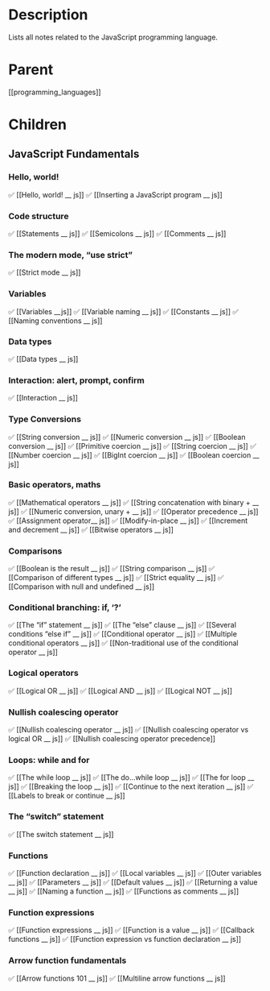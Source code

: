 # Description
Lists all notes related to the JavaScript programming language.

# Parent
[[programming_languages]]

# Children
## JavaScript Fundamentals
### Hello, world!
✅ [[Hello, world! __ js]]
✅ [[Inserting a JavaScript program __ js]]
### Code structure
✅ [[Statements __ js]]
✅ [[Semicolons __ js]]
✅ [[Comments __ js]]
### The modern mode, “use strict”
✅ [[Strict mode __ js]]
### Variables
✅ [[Variables __js]]
✅ [[Variable naming __ js]]
✅ [[Constants __ js]]
✅ [[Naming conventions __ js]]
### Data types
✅ [[Data types __ js]]
### Interaction: alert, prompt, confirm
✅ [[Interaction __ js]]
### Type Conversions
✅ [[String conversion __ js]]
✅ [[Numeric conversion __ js]]
✅ [[Boolean conversion __ js]]
✅ [[Primitive coercion __ js]]
✅ [[String coercion __ js]]
✅ [[Number coercion __ js]]
✅ [[BigInt coercion __ js]]
✅ [[Boolean coercion __ js]]
### Basic operators, maths
✅ [[Mathematical operators __ js]]
✅ [[String concatenation with binary + __ js]]
✅ [[Numeric conversion, unary + __ js]]
✅ [[Operator precedence __ js]]
✅ [[Assignment operator__ js]]
✅ [[Modify-in-place __ js]]
✅ [[Increment and decrement __ js]]
✅ [[Bitwise operators __ js]]
### Comparisons
✅ [[Boolean is the result __ js]]
✅ [[String comparison __ js]]
✅ [[Comparison of different types __ js]]
✅ [[Strict equality __ js]]
✅ [[Comparison with null and undefined __ js]]
### Conditional branching: if, ‘?’
✅ [[The “if” statement __ js]]
✅ [[The “else” clause __ js]]
✅ [[Several conditions “else if” __ js]]
✅ [[Conditional operator __ js]]
✅ [[Multiple conditional operators __ js]]
✅ [[Non-traditional use of the conditional operator __ js]]
### Logical operators
✅ [[Logical OR __ js]]
✅ [[Logical AND __ js]]
✅ [[Logical NOT __ js]]
### Nullish coalescing operator
✅ [[Nullish coalescing operator __ js]]
✅ [[Nullish coalescing operator vs logical OR __ js]]
✅ [[Nullish coalescing operator precedence]]
### Loops: while and for
✅ [[The while loop __ js]]
✅ [[The do…while loop __ js]]
✅ [[The for loop __ js]]
✅ [[Breaking the loop __ js]]
✅ [[Continue to the next iteration __ js]]
✅ [[Labels to break or continue __ js]]
### The “switch” statement
✅ [[The switch statement __ js]]
### Functions
✅ [[Function declaration __ js]]
✅ [[Local variables __ js]]
✅ [[Outer variables __ js]]
✅ [[Parameters __ js]]
✅ [[Default values __ js]]
✅ [[Returning a value __ js]]
✅ [[Naming a function __ js]]
✅ [[Functions as comments __ js]]
### Function expressions
✅ [[Function expressions __ js]]
✅ [[Function is a value __ js]]
✅ [[Callback functions __ js]]
✅ [[Function expression vs function declaration __ js]]
### Arrow function fundamentals
✅ [[Arrow functions 101 __ js]]
✅ [[Multiline arrow functions __ js]]

## 